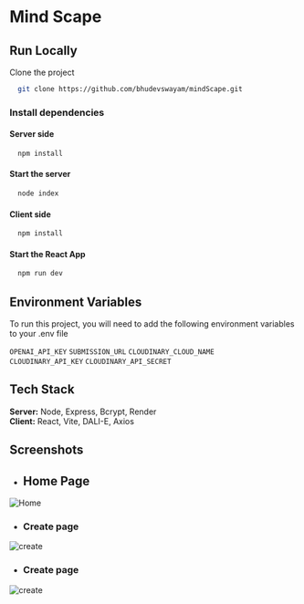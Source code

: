 
# Mind Scape



## Run Locally

Clone the project

```bash
  git clone https://github.com/bhudevswayam/mindScape.git
```
### Install dependencies

#### Server side

```bash
  npm install
```

#### Start the server

```bash
  node index
```

#### Client side

```bash
  npm install
```

#### Start the React App

```bash
  npm run dev
```




## Environment Variables

To run this project, you will need to add the following environment variables to your .env file

`OPENAI_API_KEY`  `SUBMISSION_URL`    `CLOUDINARY_CLOUD_NAME`  
`CLOUDINARY_API_KEY`  `CLOUDINARY_API_SECRET`  


## Tech Stack

**Server:** Node, Express, Bcrypt, Render  
**Client:** React, Vite, DALI-E, Axios


## Screenshots
- ## Home Page
![Home](https://i.ibb.co/p0L76jx/Screenshot-2023-07-16-164511.png)

- ### Create page
![create](https://i.ibb.co/P4CDX1V/Screenshot-2023-07-16-164544.png)

- ### Create page
![create](https://i.ibb.co/zZXyn8R/Screenshot-2023-07-16-164555.png)

